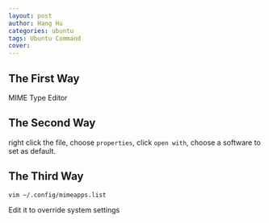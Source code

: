 ```yaml
---
layout: post
author: Hang Hu
categories: ubuntu
tags: Ubuntu Command 
cover: 
---
```


## The First Way

MIME Type Editor
## The Second Way

right click the file, choose `properties`, click `open with`, choose a software to set as default.
## The Third Way

```
vim ~/.config/mimeapps.list
```
Edit it to override system settings
